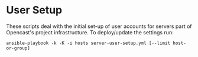 User Setup
==========

These scripts deal with the initial set-up of user accounts for servers part of
Opencast's project infrastructure. To deploy/update the settings run:

    ansible-playbook -k -K -i hosts server-user-setup.yml [--limit host-or-group]
